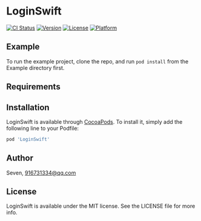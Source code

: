# LoginSwift

[![CI Status](https://img.shields.io/travis/Seven/LoginSwift.svg?style=flat)](https://travis-ci.org/Seven/LoginSwift)
[![Version](https://img.shields.io/cocoapods/v/LoginSwift.svg?style=flat)](https://cocoapods.org/pods/LoginSwift)
[![License](https://img.shields.io/cocoapods/l/LoginSwift.svg?style=flat)](https://cocoapods.org/pods/LoginSwift)
[![Platform](https://img.shields.io/cocoapods/p/LoginSwift.svg?style=flat)](https://cocoapods.org/pods/LoginSwift)

## Example

To run the example project, clone the repo, and run `pod install` from the Example directory first.

## Requirements

## Installation

LoginSwift is available through [CocoaPods](https://cocoapods.org). To install
it, simply add the following line to your Podfile:

```ruby
pod 'LoginSwift'
```

## Author

Seven, 916731334@qq.com

## License

LoginSwift is available under the MIT license. See the LICENSE file for more info.
